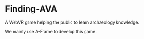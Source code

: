 # Finding-AVA
A WebVR game helping the public to learn archaeology knowledge.

We mainly use A-Frame to develop this game.
